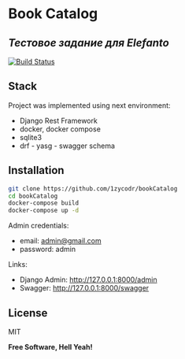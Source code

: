 # Book Catalog
## _Тестовое задание для Elefanto_

[![Build Status](https://travis-ci.org/joemccann/dillinger.svg?branch=master)](https://travis-ci.org/joemccann/dillinger)

## Stack

Project was implemented using next environment:

- Django Rest Framework
- docker, docker compose
- sqlite3
- drf - yasg - swagger schema

## Installation

```sh
git clone https://github.com/1zycodr/bookCatalog
cd bookCatalog
docker-compose build
docker-compose up -d
```

Admin credentials: 
- email: admin@gmail.com
- password: admin

Links:
- Django Admin: http://127.0.0.1:8000/admin
- Swagger: http://127.0.0.1:8000/swagger


## License

MIT

**Free Software, Hell Yeah!**

[//]: # (These are reference links used in the body of this note and get stripped out when the markdown processor does its job. There is no need to format nicely because it shouldn't be seen. Thanks SO - http://stackoverflow.com/questions/4823468/store-comments-in-markdown-syntax)
